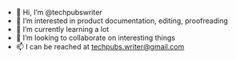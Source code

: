 - 👋 Hi, I’m @techpubswriter
- 👀 I’m interested in product documentation, editing, proofreading
- 🌱 I’m currently learning a lot
- 💞️ I’m looking to collaborate on interesting things
- 📫 I can be reached at techpubs.writer@gmail.com

<!---
techpubswriter/techpubswriter is a ✨ special ✨ repository because its `README.md` (this file) appears on your GitHub profile.
You can click the Preview link to take a look at your changes.
--->
